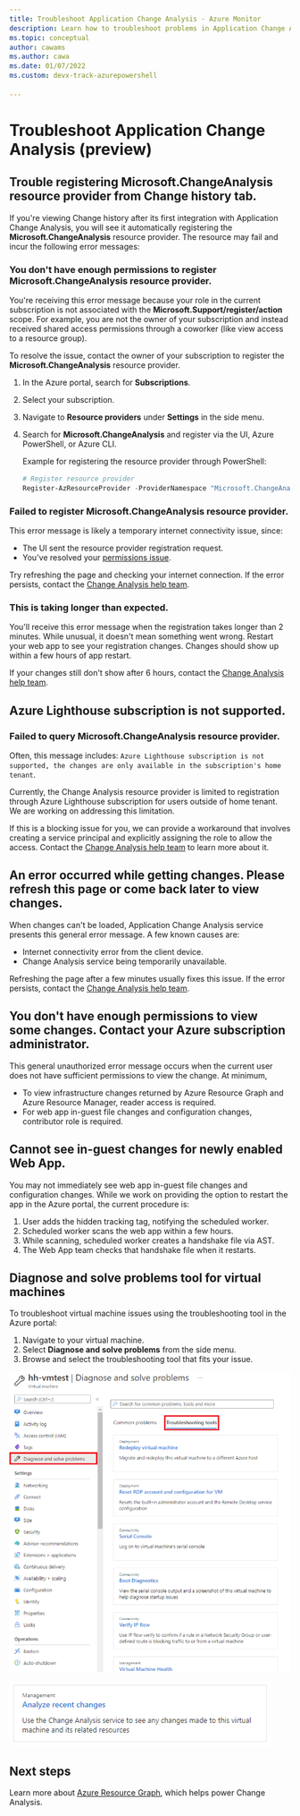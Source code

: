 ```yaml
---
title: Troubleshoot Application Change Analysis - Azure Monitor
description: Learn how to troubleshoot problems in Application Change Analysis.
ms.topic: conceptual
author: cawams
ms.author: cawa
ms.date: 01/07/2022 
ms.custom: devx-track-azurepowershell

---
```


# Troubleshoot Application Change Analysis (preview)

## Trouble registering Microsoft.ChangeAnalysis resource provider from Change history tab.

If you're viewing Change history after its first integration with Application Change Analysis, you will see it automatically registering the **Microsoft.ChangeAnalysis** resource provider. The resource may fail and incur the following error messages: 

### You don't have enough permissions to register Microsoft.ChangeAnalysis resource provider.  
You're receiving this error message because your role in the current subscription is not associated with the **Microsoft.Support/register/action** scope. For example, you are not the owner of your subscription and instead received shared access permissions through a coworker (like view access to a resource group). 

To resolve the issue, contact the owner of your subscription to register the **Microsoft.ChangeAnalysis** resource provider. 
1. In the Azure portal, search for **Subscriptions**.
1. Select your subscription.
1. Navigate to **Resource providers** under **Settings** in the side menu.
1. Search for **Microsoft.ChangeAnalysis** and register via the UI, Azure PowerShell, or Azure CLI.

    Example for registering the resource provider through PowerShell:
    ```PowerShell
    # Register resource provider
    Register-AzResourceProvider -ProviderNamespace "Microsoft.ChangeAnalysis"
    ```

### Failed to register Microsoft.ChangeAnalysis resource provider.
This error message is likely a temporary internet connectivity issue, since:
* The UI sent the resource provider registration request.
* You've resolved your [permissions issue](#you-dont-have-enough-permissions-to-register-microsoftchangeanalysis-resource-provider).

Try refreshing the page and checking your internet connection. If the error persists, contact the [Change Analysis help team](mailto:changeanalysishelp@microsoft.com).

### This is taking longer than expected.
You'll receive this error message when the registration takes longer than 2 minutes. While unusual, it doesn't mean something went wrong. Restart your web app to see your registration changes. Changes should show up within a few hours of app restart.

If your changes still don't show after 6 hours, contact the [Change Analysis help team](mailto:changeanalysishelp@microsoft.com). 

## Azure Lighthouse subscription is not supported.

### Failed to query Microsoft.ChangeAnalysis resource provider.
Often, this message includes: `Azure Lighthouse subscription is not supported, the changes are only available in the subscription's home tenant`. 

Currently, the Change Analysis resource provider is limited to registration through Azure Lighthouse subscription for users outside of home tenant. We are working on addressing this limitation. 

If this is a blocking issue for you, we can provide a workaround that involves creating a service principal and explicitly assigning the role to allow the access. Contact the [Change Analysis help team](mailto:changeanalysishelp@microsoft.com) to learn more about it.

## An error occurred while getting changes. Please refresh this page or come back later to view changes.

When changes can't be loaded, Application Change Analysis service presents this general error message. A few known causes are:

- Internet connectivity error from the client device.
- Change Analysis service being temporarily unavailable.

Refreshing the page after a few minutes usually fixes this issue. If the error persists, contact the [Change Analysis help team](mailto:changeanalysishelp@microsoft.com).

## You don't have enough permissions to view some changes. Contact your Azure subscription administrator.

This general unauthorized error message occurs when the current user does not have sufficient permissions to view the change. At minimum, 
* To view infrastructure changes returned by Azure Resource Graph and Azure Resource Manager, reader access is required. 
* For web app in-guest file changes and configuration changes, contributor role is required. 

## Cannot see in-guest changes for newly enabled Web App.

You may not immediately see web app in-guest file changes and configuration changes. While we work on providing the option to restart the app in the Azure portal, the current procedure is:

1. User adds the hidden tracking tag, notifying the scheduled worker.
2. Scheduled worker scans the web app within a few hours.
3. While scanning, scheduled worker creates a handshake file via AST.
4. The Web App team checks that handshake file when it restarts.

## Diagnose and solve problems tool for virtual machines

To troubleshoot virtual machine issues using the troubleshooting tool in the Azure portal:
1. Navigate to your virtual machine.
1. Select **Diagnose and solve problems** from the side menu.
1. Browse and select the troubleshooting tool that fits your issue.

![Screenshot of the Diagnose and Solve Problems tool for a Virtual Machine with Troubleshooting tools selected.](./media/change-analysis/vm-dnsp-troubleshootingtools.png)

![Screenshot of the tile for the Analyze recent changes troubleshooting tool for a Virtual Machine.](./media/change-analysis/analyze-recent-changes.png)



## Next steps

Learn more about [Azure Resource Graph](../../governance/resource-graph/overview.md), which helps power Change Analysis.
